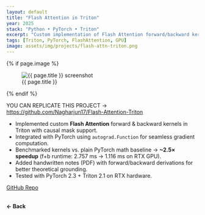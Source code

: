 ```yaml
---
layout: default
title: "Flash Attention in Triton"
year: 2025
stack: "Python • PyTorch • Triton"
excerpt: "Custom implementation of Flash Attention forward/backward kernels with benchmarking."
tags: [Triton, PyTorch, FlashAttention, GPU]
image: assets/img/projects/flash-attn-triton.png
---
```


{% if page.image %}
<figure>
  <img src="{{ page.image | relative_url }}" alt="{{ page.title }} screenshot" loading="lazy">
  <figcaption>{{ page.title }}</figcaption>
</figure>
{% endif %}

YOU CAN REPLICATE THIS PROJECT -> https://github.com/Nagharjun17/Flash-Attention-Triton

* Implemented custom **Flash Attention** forward & backward kernels in Triton with causal mask support.
* Integrated with PyTorch using `autograd.Function` for seamless gradient computation.
* Benchmarked kernels vs. plain PyTorch math baseline → **~2.5× speedup** (f+b runtime: 2.757 ms → 1.116 ms on RTX GPU).
* Added handwritten notes (PDF) with forward/backward derivations for better theoretical grounding.
* Tested with PyTorch 2.3 + Triton 2.1 on RTX hardware.

[GitHub Repo](https://github.com/Nagharjun17/Flash-Attention-Triton)

<div style="margin-top: 2rem;">
  <a href="/learning" style="text-decoration: none; font-weight: bold;">← Back</a>
</div>
